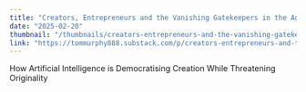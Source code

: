 ```yaml
---
title: "Creators, Entrepreneurs and the Vanishing Gatekeepers in the Age of AI"
date: "2025-02-20"
thumbnail: "/thumbnails/creators-entrepreneurs-and-the-vanishing-gatekeepers-in-the-age-of-ai.jpg"
link: "https://tommurphy888.substack.com/p/creators-entrepreneurs-and-the-vanishing"
---
```

How Artificial Intelligence is Democratising Creation While Threatening Originality